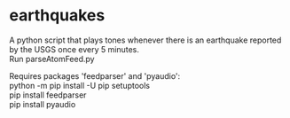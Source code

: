 # earthquakes
A python script that plays tones whenever there is an earthquake reported by the USGS once every 5 minutes.<br />
Run parseAtomFeed.py

Requires packages 'feedparser' and 'pyaudio':<br />
python -m pip install -U pip setuptools<br />
pip install feedparser<br />
pip install pyaudio
